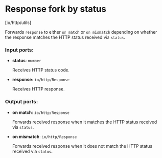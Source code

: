 # Response fork by status

[io/http/utils]

Forwards `response` to either `on match` or `on mismatch` depending on whether the response matches the HTTP status received via `status`.

### Input ports:

* __status__: `number`

    Receives HTTP status code.


* __response__: ``io/http/Response``

    Receives HTTP response.

### Output ports:

* __on match__: ``io/http/Response``

    Forwards received response when it matches the HTTP status received via `status`.


* __on mismatch__: ``io/http/Response``

    Forwards received response when it does not match the HTTP status received via `status`.

